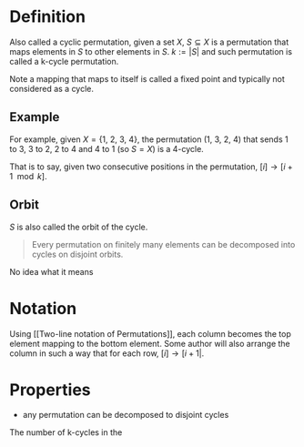 # Definition
Also called a cyclic permutation, given a set $X$, $S \subseteq X$ is a permutation that maps elements in $S$ to other elements in $S$. $k :=|S|$ and such permutation is called a k-cycle permutation. 

Note a mapping that maps to itself is called a fixed point and typically not considered as a cycle.

## Example
For example, given $X = \{1,\ 2,\ 3,\ 4\}$, the permutation $(1,\ 3,\ 2,\ 4)$ that sends 1 to 3, 3 to 2, 2 to 4 and 4 to 1 (so $S = X$) is a 4-cycle.

That is to say, given two consecutive positions in the permutation, $[i] \rightarrow [i + 1 \mod k]$. 

## Orbit
$S$ is also called the orbit of the cycle. 
> Every permutation on finitely many elements can be decomposed into cycles on disjoint orbits.

No idea what it means

# Notation
Using [[Two-line notation of Permutations]], each column becomes the top element mapping to the bottom element. Some author will also arrange the column in such a way that for each row, $[i] \rightarrow [i+ 1|$.


# Properties
- any permutation can be decomposed to disjoint cycles

The number of k-cycles in the 